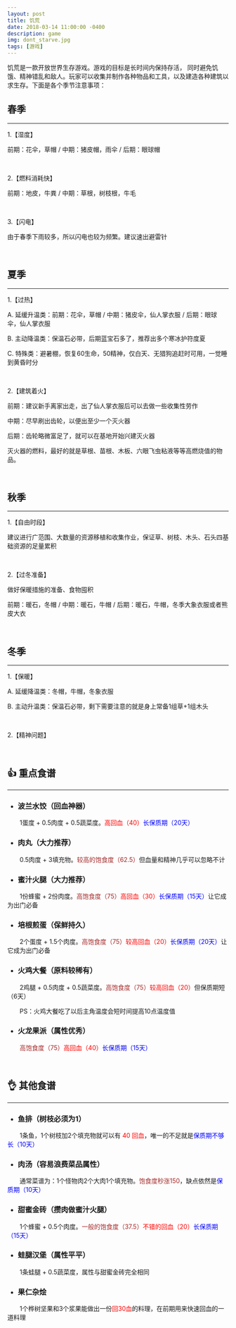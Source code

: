 ```yaml
---
layout: post
title: 饥荒
date: 2018-03-14 11:00:00 -0400
description: game
img: dont_starve.jpg
tags: [游戏]
---
```




饥荒是一款开放世界生存游戏。游戏的目标是长时间内保持存活， 同时避免饥饿、精神错乱和敌人。玩家可以收集并制作各种物品和工具，以及建造各种建筑以求生存。下面是各个季节注意事项：



## 春季

<hr>

1.【湿度】

前期：花伞，草帽 / 中期：猪皮帽，雨伞 / 后期：眼球帽


<br>

2.【燃料消耗快】

前期：地皮，牛粪 / 中期：草根，树枝根，牛毛


<br>

3.【闪电】

由于春季下雨较多，所以闪电也较为频繁。建议速出避雷针


<br>

## 夏季

<hr>


1.【过热】


A. 延缓升温类：前期：花伞，草帽 / 中期：猪皮伞，仙人掌衣服 / 后期：眼球伞，仙人掌衣服


B. 主动降温类：保温石必带，后期蓝宝石多了，推荐出多个寒冰护符度夏


C. 特殊类：避暑棚，恢复60生命，50精神，仅白天、无猎狗追赶时可用，一觉睡到黄昏时分


<br>

2.【建筑着火】

前期：建议新手离家出走，出了仙人掌衣服后可以去做一些收集性劳作

中期：尽早刷出齿轮，以便出至少一个灭火器

后期：齿轮略微富足了，就可以在基地开始兴建灭火器

灭火器的燃料，最好的就是草根、苗根、木板、六眼飞虫粘液等等高燃烧值的物品。


<br>

## 秋季

<hr>

1.【自由时段】

建议进行广范围、大数量的资源移植和收集作业，保证草、树枝、木头、石头四基础资源的足量累积

<br>

2.【过冬准备】

做好保暖措施的准备、食物囤积


前期：暖石，冬帽 / 中期：暖石，牛帽 / 后期：暖石，牛帽，冬季大象衣服或者熊皮大衣


<br>

## 冬季

<hr>

1.【保暖】


A. 延缓降温类：冬帽，牛帽，冬象衣服


B. 主动升温类：保温石必带，剩下需要注意的就是身上常备1组草+1组木头

<br>

2.【精神问题】



<br>

## 👍 重点食谱

<hr>

 - ###  波兰水饺（回血神器）

　　1蛋度 + 0.5肉度 + 0.5蔬菜度。<span style="color: red">高回血（40）</span><span style="color:blue">长保质期（20天）</span>
　　



  - ### 肉丸（大力推荐）

　　0.5肉度 + 3填充物。<span style="color:brown">较高的饱食度（62.5）</span>但血量和精神几乎可以忽略不计
  

 - ### 蜜汁火腿（大力推荐）

　　1份蜂蜜 + 2份肉度。<span style="color:brown">高饱食度（75）</span><span style="color: red">高回血（30）</span><span style="color:blue">长保质期（15天）</span>让它成为出门必备



  - ### 培根煎蛋（保鲜持久）

　　2个蛋度 + 1.5个肉度。<span style="color:brown">高饱食度（75）</span><span style="color: red">较高回血（20）</span><span style="color:blue">长保质期（20天）</span>让它成为出门必备
  

  - ### 火鸡大餐（原料较稀有）

　　2鸡腿 + 0.5肉度 + 0.5蔬菜度。<span style="color:brown">高饱食度（75）</span><span style="color: red">较高回血（20）</span>但保质期短（6天）

　　PS：火鸡大餐吃了以后主角温度会短时间提高10点温度值
  
  

- ### 火龙果派（属性优秀）

　　<span style="color:brown">高饱食度（75）</span><span style="color: red">高回血（40）</span><span style="color:blue">长保质期（15天）</span>
  
  

  <br>
  
## 👌 其他食谱
  <hr>
  


 - ### 鱼排（树枝必须为1）

　　1条鱼，1个树枝加2个填充物就可以有 <span style="color:red">40 回血</span>，唯一的不足就是<span style="color:blue">保质期不够长（10天）</span>


 - ### 肉汤（容易浪费菜品属性）
 
　　通常菜谱为：1个怪物肉2个大肉1个填充物。<span style="color:brown">饱食度秒涨150</span>，缺点依然是<span style="color:blue">保质期（10天）</span>
  


 - ### 甜蜜金砖（攒肉做蜜汁火腿）

　　1个蜂蜜 + 0.5个肉度。<span style="color:brown">一般的饱食度（37.5）</span><span style="color:red">不错的回血（20）</span><span style="color:blue">长保质期（15天）</span>
  



- ### 蛙腿汉堡（属性平平）

　　1条蛙腿 + 0.5蔬菜度，属性与甜蜜金砖完全相同
  
  

- ### 果仁杂烩

　　1个桦树坚果和3个浆果能做出一份<span style="color:red">回30血</span>的料理，在前期用来快速回血的一道料理



